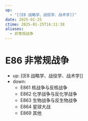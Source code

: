 ```yaml
---
up:
  - "[[E8 战略学、战役学、战术学]]"
date: 2025-01-25
ctime: 2025-01-25T16:11:38
aliases:
  - 非常规战争
---
```


# E86 非常规战争

- up: [[E8 战略学、战役学、战术学]]
- down:	
	- E861 核战争与反核战争
	- E862 化学战争与反化学战争
	- E863 生物战争与反生物战争
	- E864 星球大战
	- E869 其他
	
